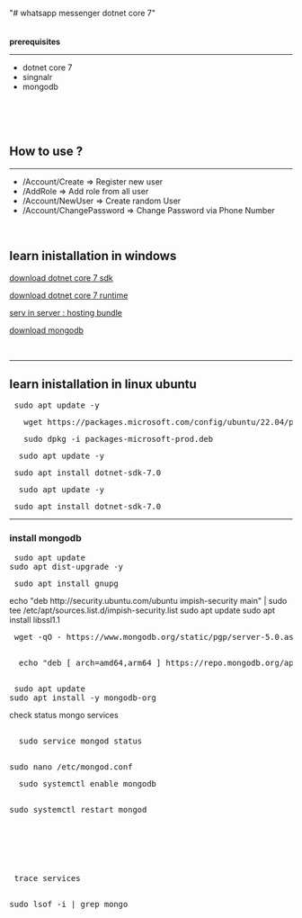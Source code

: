 
"# whatsapp messenger dotnet core 7"
<br/>
<br/>
<br/>
<b>prerequisites</b>
<hr> 
<ul>
  <li> dotnet core 7</li>
  <li> singnalr </li>
  <li> mongodb </li>
</ul>

<br/>
<br/>
<br/>
<h2>  How to use ? </h2>
<hr> 
<ul> 
  <li> /Account/Create => Register new user  </li>
  <li> /AddRole => Add role from all user   </li>
  <li> /Account/NewUser => Create random User</li>
  <li>/Account/ChangePassword =>  Change Password via Phone Number</li>
</ul>
<br/>
<h2> learn inistallation in windows </h2>
<p> <a href="https://dotnet.microsoft.com/en-us/download/dotnet/thank-you/sdk-7.0.404-windows-x64-installer"> download dotnet core 7 sdk </a> </p>
 <p> <a href="https://dotnet.microsoft.com/en-us/download/dotnet/thank-you/runtime-aspnetcore-7.0.14-windows-x64-installer"> download dotnet core 7 runtime </a> </p>
 <p> <a href="https://dotnet.microsoft.com/en-us/download/dotnet/thank-you/runtime-aspnetcore-7.0.14-windows-hosting-bundle-installer">  serv in server : hosting bundle </a> </p>
  <p> <a href="https://www.mongodb.com/docs/manual/tutorial/install-mongodb-on-windows/">   download mongodb </a> </p>
  <br>
  <hr>
<h2> learn inistallation in  linux ubuntu  </h2>
<pre> sudo apt update -y</pre>
<pre>   wget https://packages.microsoft.com/config/ubuntu/22.04/packages-microsoft-prod.deb </pre>
<pre>   sudo dpkg -i packages-microsoft-prod.deb</pre>
<pre>  sudo apt update -y  </pre>
<pre> sudo apt install dotnet-sdk-7.0</pre>
<pre>  sudo apt update -y  </pre>
<pre> sudo apt install dotnet-sdk-7.0</pre>
<hr> 
<h3> install mongodb  </h3>
 <pre> sudo apt update
sudo apt dist-upgrade -y</pre>
<pre> sudo apt install gnupg</pre> 
<per> echo "deb http://security.ubuntu.com/ubuntu impish-security main" | sudo tee /etc/apt/sources.list.d/impish-security.list
sudo apt update
sudo apt install libssl1.1</per>
<pre> wget -qO - https://www.mongodb.org/static/pgp/server-5.0.asc | sudo apt-key add -
</pre>
<pre> 
  echo "deb [ arch=amd64,arm64 ] https://repo.mongodb.org/apt/ubuntu focal/mongodb-org/5.0 multiverse" | sudo tee /etc/apt/sources.list.d/mongodb-org-5.0.list

</pre>

<pre> sudo apt update
sudo apt install -y mongodb-org</pre>
<p> check status mongo services</p>
<pre> 
  sudo service mongod status
</pre>

<pre> 
sudo nano /etc/mongod.conf
</pre>
<pre>
  sudo systemctl enable mongodb
<pre> 
sudo systemctl restart mongod
</pre>
<pre> 
  <p> trace services</p>
sudo lsof -i | grep mongo
</pre>


